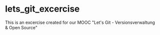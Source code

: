 # lets_git_excercise
This is an excercise created for our MOOC "Let's Git - Versionsverwaltung &amp; Open Source"
